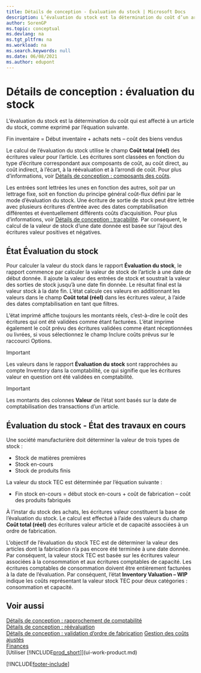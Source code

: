 ```yaml
---
title: Détails de conception - Évaluation du stock | Microsoft Docs
description: L’évaluation du stock est la détermination du coût d’un article de stock.
author: SorenGP
ms.topic: conceptual
ms.devlang: na
ms.tgt_pltfrm: na
ms.workload: na
ms.search.keywords: null
ms.date: 06/08/2021
ms.author: edupont
---
```

# Détails de conception : évaluation du stock
L’évaluation du stock est la détermination du coût qui est affecté à un article du stock, comme exprimé par l’équation suivante.  

Fin inventaire = Début inventaire + achats nets – coût des biens vendus  

Le calcul de l’évaluation du stock utilise le champ **Coût total (réel)** des écritures valeur pour l’article. Les écritures sont classées en fonction du type d’écriture correspondant aux composants de coût, au coût direct, au coût indirect, à l’écart, à la réévaluation et à l’arrondi de coût. Pour plus d’informations, voir [Détails de conception : composants des coûts](design-details-cost-components.md).  

Les entrées sont lettrées les unes en fonction des autres, soit par un lettrage fixe, soit en fonction du principe général coût-flux défini par le mode d’évaluation du stock. Une écriture de sortie de stock peut être lettrée avec plusieurs écritures d’entrée avec des dates comptabilisation différentes et éventuellement différents coûts d’acquisition. Pour plus d’informations, voir [Détails de conception : traçabilité](design-details-item-application.md). Par conséquent, le calcul de la valeur de stock d’une date donnée est basée sur l’ajout des écritures valeur positives et négatives.  

## État Évaluation du stock  
Pour calculer la valeur du stock dans le rapport **Évaluation du stock**, le rapport commence par calculer la valeur de stock de l’article à une date de début donnée. Il ajoute la valeur des entrées de stock et soustrait la valeur des sorties de stock jusqu’à une date fin donnée. Le résultat final est la valeur stock à la date fin. L’état calcule ces valeurs en additionnant les valeurs dans le champ **Coût total (réel)** dans les écritures valeur, à l’aide des dates comptabilisation en tant que filtres.  

L’état imprimé affiche toujours les montants réels, c’est-à-dire le coût des écritures qui ont été validées comme étant facturées. L’état imprime également le coût prévu des écritures validées comme étant réceptionnées ou livrées, si vous sélectionnez le champ Inclure coûts prévus sur le raccourci Options.  

> [!IMPORTANT]  
>  Les valeurs dans le rapport **Évaluation du stock** sont rapprochées au compte Inventory dans la comptabilité, ce qui signifie que les écritures valeur en question ont été validées en comptabilité.  

> [!IMPORTANT]  
>  Les montants des colonnes **Valeur** de l’état sont basés sur la date de comptabilisation des transactions d’un article.  

## Évaluation du stock - État des travaux en cours  
Une société manufacturière doit déterminer la valeur de trois types de stock :  

* Stock de matières premières  
* Stock en-cours  
* Stock de produits finis  

La valeur du stock TEC est déterminée par l’équation suivante :  

* Fin stock en-cours = début stock en-cours + coût de fabrication – coût des produits fabriqués  

À l’instar du stock des achats, les écritures valeur constituent la base de l’évaluation du stock. Le calcul est effectué à l’aide des valeurs du champ **Coût total (réel)** des écritures valeur article et de capacité associées à un ordre de fabrication.  

L’objectif de l’évaluation du stock TEC est de déterminer la valeur des articles dont la fabrication n’a pas encore été terminée à une date donnée. Par conséquent, la valeur stock TEC est basée sur les écritures valeur associées à la consommation et aux écritures comptables de capacité. Les écritures comptables de consommation doivent être entièrement facturées à la date de l’évaluation. Par conséquent, l’état **Inventory Valuation – WIP** indique les coûts représentant la valeur stock TEC pour deux catégories : consommation et capacité.  

## Voir aussi  
[Détails de conception : rapprochement de comptabilité](design-details-reconciliation-with-the-general-ledger.md)   
[Détails de conception : réévaluation](design-details-revaluation.md)   
[Détails de conception : validation d’ordre de fabrication](design-details-production-order-posting.md)
[Gestion des coûts ajustés](finance-manage-inventory-costs.md)  
[Finances](finance.md)  
[Utiliser [!INCLUDE[prod_short](includes/prod_short.md)]](ui-work-product.md)


[!INCLUDE[footer-include](includes/footer-banner.md)]